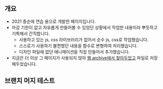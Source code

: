 ## 개요
- 2021 중순에 연습 용으로 개발한 페이지입니다.
- 마감 기한이 없고 자유롭게 만들어볼 수 있었던 상황에서 작업한 내용이라 뿌듯하고 기특해서 간직합니다.
  - 사용하고 있는 js, css 라이브러리가 없어서 순수 js, css로 작업했습니다.
  - 스스로가 사용하기 불편했던 내용을 함수로 변형하여 처리했습니다.
  - 디자인 파일에 없던 애니메이션을 직접 만들어서 추가했습니다.
- 지금은 더 이상 그 페이지가 사용되지 않아 [웹 archive에서 찾아두었고](https://web.archive.org/web/20220519181733/https://pivo.ai/pages/testimonials) 파일로 저장해두었습니다.

## 브랜치 머지 테스트